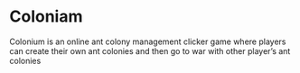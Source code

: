# Coloniam
Colonium is an online ant colony management clicker game where players can create their own ant colonies and then go to war with other player’s ant colonies
